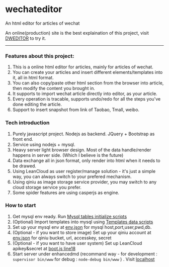 # wechateditor
An html editor for articles of wechat

An online(production) site is the best explaination of this project, visit [DWEDITOR](http://www.dweditor.com) to try it.


-----

### Features about this project:
1. This is a online html editor for articles, mainly for articles of wechat.
2. You can create your articles and insert different elements/templates into it, all in html format. 
3. You can also copy/paste other html section from the browser into article, then modify the content you brought in.
4. It supports to import wechat article directly into editor, as your article. 
5. Every operation is tracable, supports undo/redo for all the steps you've done editing the article. 
6. Support to insert snapshot from link of Taobao, Tmall, weibo.


### Tech introduction
1. Purely javascript project. Nodejs as backend. JQuery + Bootstrap as front end.
2. Service using nodejs + mysql.
3. Heavy server light browser design. Most of the data handle/render happens in server side. (Which I believe is the future)
4. Data exchange all in json format, only render into html when it needs to be drawed. 
5. Using LeanCloud as user register/manage solution - it's just a simple way, you can always switch to your prefered mechanism.
6. Using qiniu as image storage service provider, you may switch to any cloud storage service you prefer.
7. Some spider features are using casperjs as engine. 


### How to start
1. Get mysql env ready. Run [Mysql tables initialize scripts](enahncedmd/util/mysql.txt)
2. (Optional) Import templates into mysql using [Templates data scripts](enhancedmd/util/templte.sql)
3. Set up your mysql env at [env.json](enhancedmd/util/env.json) for mysql host,port,user,pwd,db. 
4. (Optional - if you want to store image) Set up your qiniu account at [env.json](enhancedmd/util/env.json) for qiniu bucket, url, accesskey, secret
5. (Optional - if you want to have user system) Set up LeanCloud apikey&secret at [boot.js line18](enhancedmd/public/js/KCEPROD/boot/boot.js)
6. Start server under enhancedmd  (recommand way -  for development : `supervisor bin/www`   for debug  : `node-debug bin/www` ) . Visit [localhost](http://localhost:3000)

